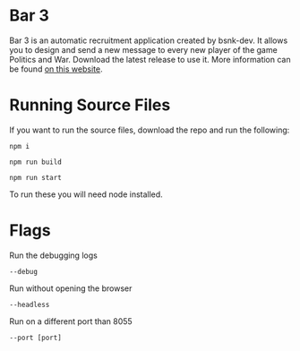 # Bar 3

Bar 3 is an automatic recruitment application created by bsnk-dev. It allows you to design and send a new message to every new player of the game Politics and War.
Download the latest release to use it. More information can be found [on this website](https://bar3.bsnk.dev).

# Running Source Files

If you want to run the source files, download the repo and run the following:

    npm i
  
    npm run build
  
    npm run start
  
To run these you will need node installed.

# Flags

Run the debugging logs

    --debug

Run without opening the browser

    --headless
    
Run on a different port than 8055

    --port [port]
